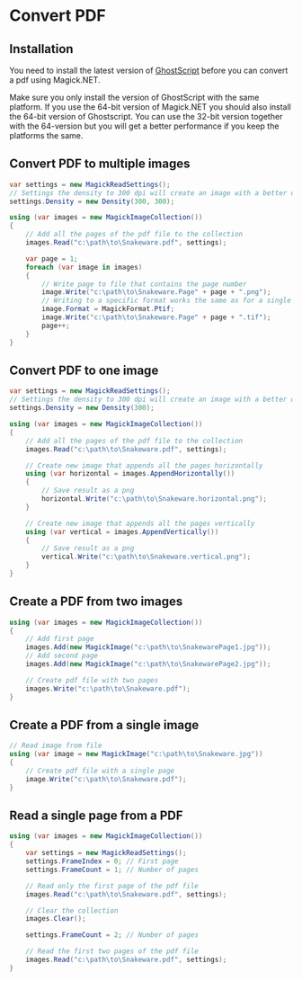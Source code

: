 # Convert PDF

## Installation

You need to install the latest version of [GhostScript](https://www.ghostscript.com/download/gsdnld.html) before you can
convert a pdf using Magick.NET.

Make sure you only install the version of GhostScript with the same platform. If you use the 64-bit version of Magick.NET
you should also install the 64-bit version of Ghostscript. You can use the 32-bit version together with the 64-version but
you will get a better performance if you keep the platforms the same.

## Convert PDF to multiple images

```C#
var settings = new MagickReadSettings();
// Settings the density to 300 dpi will create an image with a better quality
settings.Density = new Density(300, 300);

using (var images = new MagickImageCollection())
{
    // Add all the pages of the pdf file to the collection
    images.Read("c:\path\to\Snakeware.pdf", settings);

    var page = 1;
    foreach (var image in images)
    {
        // Write page to file that contains the page number
        image.Write("c:\path\to\Snakeware.Page" + page + ".png");
        // Writing to a specific format works the same as for a single image
        image.Format = MagickFormat.Ptif;
        image.Write("c:\path\to\Snakeware.Page" + page + ".tif");
        page++;
    }
}
```

## Convert PDF to one image

```C#
var settings = new MagickReadSettings();
// Settings the density to 300 dpi will create an image with a better quality
settings.Density = new Density(300);

using (var images = new MagickImageCollection())
{
    // Add all the pages of the pdf file to the collection
    images.Read("c:\path\to\Snakeware.pdf", settings);

    // Create new image that appends all the pages horizontally
    using (var horizontal = images.AppendHorizontally())
    {
        // Save result as a png
        horizontal.Write("c:\path\to\Snakeware.horizontal.png");
    }

    // Create new image that appends all the pages vertically
    using (var vertical = images.AppendVertically())
    {
        // Save result as a png
        vertical.Write("c:\path\to\Snakeware.vertical.png");
    }
}
```

## Create a PDF from two images

```C#
using (var images = new MagickImageCollection())
{
    // Add first page
    images.Add(new MagickImage("c:\path\to\SnakewarePage1.jpg"));
    // Add second page
    images.Add(new MagickImage("c:\path\to\SnakewarePage2.jpg"));

    // Create pdf file with two pages
    images.Write("c:\path\to\Snakeware.pdf");
}
```

## Create a PDF from a single image

```C#
// Read image from file
using (var image = new MagickImage("c:\path\to\Snakeware.jpg"))
{
    // Create pdf file with a single page
    image.Write("c:\path\to\Snakeware.pdf");
}
```

## Read a single page from a PDF

```C#
using (var images = new MagickImageCollection())
{
    var settings = new MagickReadSettings();
    settings.FrameIndex = 0; // First page
    settings.FrameCount = 1; // Number of pages

    // Read only the first page of the pdf file
    images.Read("c:\path\to\Snakeware.pdf", settings);

    // Clear the collection
    images.Clear();

    settings.FrameCount = 2; // Number of pages

    // Read the first two pages of the pdf file
    images.Read("c:\path\to\Snakeware.pdf", settings);
}
```
